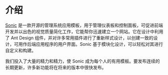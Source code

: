 ---
---

# 介绍

[Sonic]() 是一款开源的管理系统应用模板，用于管理仪表板和控制面板，可促进前端开发并以出色的视觉质量简化工作，它能帮你迅速建立一个网站。它在设计中利用了 Ant Design 组件，并对许多常用插件进行了重新样式设计，以创建一致的设计，可用作后端应用程序的用户界面。Sonic 基于模块化设计，可以轻松对其进行自定义和构建。

我们投入了大量的精力和精力，使 Sonic 成为每个人的有用模板。要发布连续的长期更新，许多新功能将在将来的版本中很快发布。
